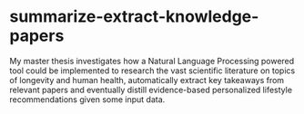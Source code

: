 # summarize-extract-knowledge-papers
My master thesis investigates how a Natural Language Processing powered tool could be implemented to research the vast scientific literature on topics of longevity and human health, automatically extract key takeaways from relevant papers and eventually distill evidence-based personalized lifestyle recommendations given some input data.
